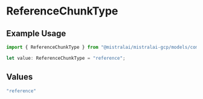 # ReferenceChunkType

## Example Usage

```typescript
import { ReferenceChunkType } from "@mistralai/mistralai-gcp/models/components";

let value: ReferenceChunkType = "reference";
```

## Values

```typescript
"reference"
```